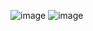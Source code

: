 
![image](https://github.com/user-attachments/assets/b4bd4554-8c56-4a22-a84c-c7e540bab4b1)
![image](https://github.com/user-attachments/assets/d0a5ee97-bd64-48a7-8b9b-4666c554b1b3)
